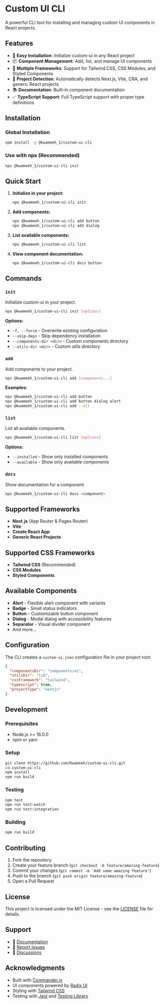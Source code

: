 # Custom UI CLI

A powerful CLI tool for installing and managing custom UI components in React projects.

## Features

- 🚀 **Easy Installation**: Initialize custom-ui in any React project
- 📦 **Component Management**: Add, list, and manage UI components
- 🎨 **Multiple Frameworks**: Support for Tailwind CSS, CSS Modules, and Styled Components
- 🔧 **Project Detection**: Automatically detects Next.js, Vite, CRA, and generic React projects
- 📚 **Documentation**: Built-in component documentation
- ✅ **TypeScript Support**: Full TypeScript support with proper type definitions

## Installation

### Global Installation
```bash
npm install -g @kwameeh_1/custom-ui-cli
```

### Use with npx (Recommended)
```bash
npx @kwameeh_1/custom-ui-cli init
```

## Quick Start

1. **Initialize in your project:**
   ```bash
   npx @kwameeh_1/custom-ui-cli init
   ```

2. **Add components:**
   ```bash
   npx @kwameeh_1/custom-ui-cli add button
   npx @kwameeh_1/custom-ui-cli add dialog
   ```

3. **List available components:**
   ```bash
   npx @kwameeh_1/custom-ui-cli list
   ```

4. **View component documentation:**
   ```bash
   npx @kwameeh_1/custom-ui-cli docs button
   ```

## Commands

### `init`
Initialize custom-ui in your project.

```bash
npx @kwameeh_1/custom-ui-cli init [options]
```

**Options:**
- `-f, --force` - Overwrite existing configuration
- `--skip-deps` - Skip dependency installation
- `--components-dir <dir>` - Custom components directory
- `--utils-dir <dir>` - Custom utils directory

### `add`
Add components to your project.

```bash
npx @kwameeh_1/custom-ui-cli add [components...]
```

**Examples:**
```bash
npx @kwameeh_1/custom-ui-cli add button
npx @kwameeh_1/custom-ui-cli add button dialog alert
npx @kwameeh_1/custom-ui-cli add --all
```

### `list`
List all available components.

```bash
npx @kwameeh_1/custom-ui-cli list [options]
```

**Options:**
- `--installed` - Show only installed components
- `--available` - Show only available components

### `docs`
Show documentation for a component.

```bash
npx @kwameeh_1/custom-ui-cli docs <component>
```

## Supported Frameworks

- **Next.js** (App Router & Pages Router)
- **Vite**
- **Create React App**
- **Generic React Projects**

## Supported CSS Frameworks

- **Tailwind CSS** (Recommended)
- **CSS Modules**
- **Styled Components**

## Available Components

- **Alert** - Flexible alert component with variants
- **Badge** - Small status indicators
- **Button** - Customizable button component
- **Dialog** - Modal dialog with accessibility features
- **Separator** - Visual divider component
- And more...

## Configuration

The CLI creates a `custom-ui.json` configuration file in your project root:

```json
{
  "componentsDir": "components/ui",
  "utilsDir": "lib",
  "cssFramework": "tailwind",
  "typescript": true,
  "projectType": "nextjs"
}
```

## Development

### Prerequisites
- Node.js >= 16.0.0
- npm or yarn

### Setup
```bash
git clone https://github.com/Kwameeh/custom-ui-cli.git
cd custom-ui-cli
npm install
npm run build
```

### Testing
```bash
npm test
npm run test:watch
npm run test:integration
```

### Building
```bash
npm run build
```

## Contributing

1. Fork the repository
2. Create your feature branch (`git checkout -b feature/amazing-feature`)
3. Commit your changes (`git commit -m 'Add some amazing feature'`)
4. Push to the branch (`git push origin feature/amazing-feature`)
5. Open a Pull Request

## License

This project is licensed under the MIT License - see the [LICENSE](LICENSE) file for details.

## Support

- 📖 [Documentation](https://github.com/Kwameeh/custom-ui-cli#readme)
- 🐛 [Report Issues](https://github.com/Kwameeh/custom-ui-cli/issues)
- 💬 [Discussions](https://github.com/Kwameeh/custom-ui-cli/discussions)

## Acknowledgments

- Built with [Commander.js](https://github.com/tj/commander.js/)
- UI components powered by [Radix UI](https://www.radix-ui.com/)
- Styling with [Tailwind CSS](https://tailwindcss.com/)
- Testing with [Jest](https://jestjs.io/) and [Testing Library](https://testing-library.com/)
